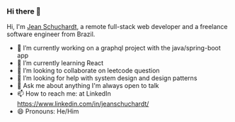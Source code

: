 
### Hi there 👋

Hi, I'm [Jean Schuchardt](https://www.linkedin.com/in/jeanschuchardt/), a remote full-stack web developer and a freelance software engineer from Brazil. 

- 🔭 I’m currently working on a graphql project with the java/spring-boot app
- 🌱 I’m currently learning React
- 👯 I’m looking to collaborate on leetcode question
- 🤔 I’m looking for help with system design and design patterns 
- 💬 Ask me about anything I'm always open to talk
- 📫 How to reach me: at LinkedIn https://www.linkedin.com/in/jeanschuchardt/
- 😄 Pronouns: He/Him



<!--
**jeanschuchardt/jeanschuchardt** is a ✨ _special_ ✨ repository because its `README.md` (this file) appears on your GitHub profile.

Here are some ideas to get you started:

- 🔭 I’m currently working on ...
- 🌱 I’m currently learning ...
- 👯 I’m looking to collaborate on ...
- 🤔 I’m looking for help with ...
- 💬 Ask me about ...
- 📫 How to reach me: ...
- 😄 Pronouns: ...
- ⚡ Fun fact: ...
-->


